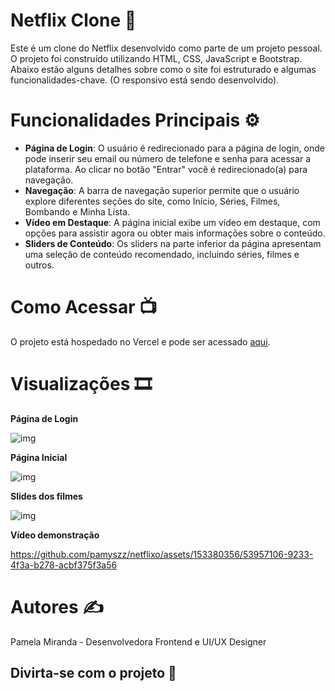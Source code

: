 # Netflix Clone 🍿
Este é um clone do Netflix desenvolvido como parte de um projeto pessoal. O projeto foi construído utilizando HTML, CSS, JavaScript e Bootstrap. Abaixo estão alguns detalhes sobre como o site foi estruturado e algumas funcionalidades-chave. (O responsivo está sendo desenvolvido).

# Funcionalidades Principais ⚙️
- **Página de Login**: O usuário é redirecionado para a página de login, onde pode inserir seu email ou número de telefone e senha para acessar a plataforma. Ao clicar no botão "Entrar" você é redirecionado(a) para navegação.
- **Navegação**: A barra de navegação superior permite que o usuário explore diferentes seções do site, como Início, Séries, Filmes, Bombando e Minha Lista.
- **Vídeo em Destaque**: A página inicial exibe um vídeo em destaque, com opções para assistir agora ou obter mais informações sobre o conteúdo.
- **Sliders de Conteúdo**: Os sliders na parte inferior da página apresentam uma seleção de conteúdo recomendado, incluindo séries, filmes e outros.

# Como Acessar 📺
O projeto está hospedado no Vercel e pode ser acessado [aqui](https://netflixo-ivory.vercel.app/).

# Visualizações 🎞️
**Página de Login**

![img](https://imgur.com/AwpJHo7.jpg)

**Página Inicial** 


![img](https://imgur.com/RizNPmP.jpg)

**Slides dos filmes**


![img](https://imgur.com/K8GFPu9.jpg)

**Vídeo demonstração**

https://github.com/pamyszz/netflixo/assets/153380356/53957106-9233-4f3a-b278-acbf375f3a56

# Autores ✍️

Pamela Miranda - Desenvolvedora Frontend e UI/UX Designer

## Divirta-se com o projeto 🚀

